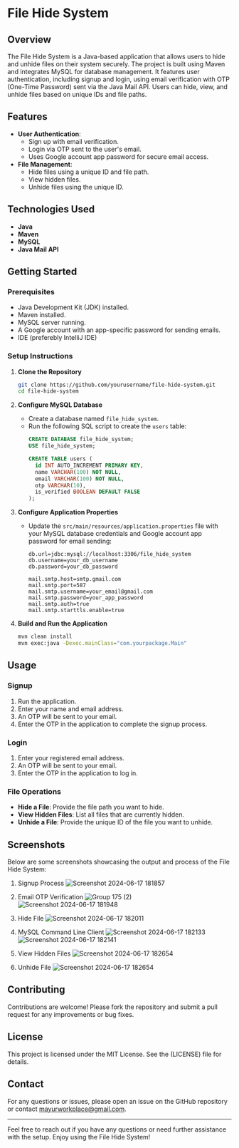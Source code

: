 # File Hide System

## Overview
The File Hide System is a Java-based application that allows users to hide and unhide files on their system securely. The project is built using Maven and integrates MySQL for database management. It features user authentication, including signup and login, using email verification with OTP (One-Time Password) sent via the Java Mail API. Users can hide, view, and unhide files based on unique IDs and file paths.

## Features
- **User Authentication**: 
  - Sign up with email verification.
  - Login via OTP sent to the user's email.
  - Uses Google account app password for secure email access.
- **File Management**:
  - Hide files using a unique ID and file path.
  - View hidden files.
  - Unhide files using the unique ID.

## Technologies Used
- **Java**
- **Maven**
- **MySQL**
- **Java Mail API**

## Getting Started

### Prerequisites
- Java Development Kit (JDK) installed.
- Maven installed.
- MySQL server running.
- A Google account with an app-specific password for sending emails.
- IDE (preferebly IntelliJ IDE)

### Setup Instructions

1. **Clone the Repository**
   ```sh
   git clone https://github.com/yourusername/file-hide-system.git
   cd file-hide-system
   ```

2. **Configure MySQL Database**
   - Create a database named `file_hide_system`.
   - Run the following SQL script to create the `users` table:
     ```sql
     CREATE DATABASE file_hide_system;
     USE file_hide_system;
     
     CREATE TABLE users (
       id INT AUTO_INCREMENT PRIMARY KEY,
       name VARCHAR(100) NOT NULL,
       email VARCHAR(100) NOT NULL,
       otp VARCHAR(10),
       is_verified BOOLEAN DEFAULT FALSE
     );
     ```

3. **Configure Application Properties**
   - Update the `src/main/resources/application.properties` file with your MySQL database credentials and Google account app password for email sending:
     ```properties
     db.url=jdbc:mysql://localhost:3306/file_hide_system
     db.username=your_db_username
     db.password=your_db_password
     
     mail.smtp.host=smtp.gmail.com
     mail.smtp.port=587
     mail.smtp.username=your_email@gmail.com
     mail.smtp.password=your_app_password
     mail.smtp.auth=true
     mail.smtp.starttls.enable=true
     ```

4. **Build and Run the Application**
   ```sh
   mvn clean install
   mvn exec:java -Dexec.mainClass="com.yourpackage.Main"
   ```

## Usage

### Signup
1. Run the application.
2. Enter your name and email address.
3. An OTP will be sent to your email.
4. Enter the OTP in the application to complete the signup process.

### Login
1. Enter your registered email address.
2. An OTP will be sent to your email.
3. Enter the OTP in the application to log in.

### File Operations
- **Hide a File**: Provide the file path you want to hide.
- **View Hidden Files**: List all files that are currently hidden.
- **Unhide a File**: Provide the unique ID of the file you want to unhide.

## Screenshots
Below are some screenshots showcasing the output and process of the File Hide System:

1. Signup Process
![Screenshot 2024-06-17 181857](https://github.com/mayurmundankar/File-Hide-System/assets/100030459/d2a8eeea-1188-4c19-9f54-53551397905d)

2. Email OTP Verification
![Group 175 (2)](https://github.com/mayurmundankar/File-Hide-System/assets/100030459/c7016897-351a-4f9d-a19c-7d1a995f3ff2)
![Screenshot 2024-06-17 181948](https://github.com/mayurmundankar/File-Hide-System/assets/100030459/a5076c67-3885-4719-b3df-075bc549e3b0)

4. Hide File
![Screenshot 2024-06-17 182011](https://github.com/mayurmundankar/File-Hide-System/assets/100030459/a8a84b0f-7acc-46a1-9e81-ecae5e701f89)

5. MySQL Command Line Client
![Screenshot 2024-06-17 182133](https://github.com/mayurmundankar/File-Hide-System/assets/100030459/dfbc6938-62db-44a6-a5cd-0a883e909217)
![Screenshot 2024-06-17 182141](https://github.com/mayurmundankar/File-Hide-System/assets/100030459/6f29c58c-59d2-4d63-9af2-c6a0fdea4f80)

6. View Hidden Files
![Screenshot 2024-06-17 182654](https://github.com/mayurmundankar/File-Hide-System/assets/100030459/665e4655-f2a9-4fda-96ad-2dff4f43905f)

7. Unhide File
![Screenshot 2024-06-17 182654](https://github.com/mayurmundankar/File-Hide-System/assets/100030459/91dfcdfc-8044-443d-b4c0-8551ce4ca14c)

## Contributing
Contributions are welcome! Please fork the repository and submit a pull request for any improvements or bug fixes.

## License
This project is licensed under the MIT License. See the (LICENSE) file for details.

## Contact
For any questions or issues, please open an issue on the GitHub repository or contact [mayurworkplace@gmail.com](mailto:mayurworkplace@gmail.com).

---

Feel free to reach out if you have any questions or need further assistance with the setup. Enjoy using the File Hide System!
